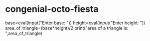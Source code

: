 # congenial-octo-fiesta
base=eval(input("Enter base: "))
height=eval(input("Enter height: "))
area_of_triangle=(base*height)/2
print("area of a triangle is: ",area_of_triangle)
